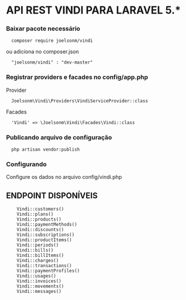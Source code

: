 # API REST VINDI PARA LARAVEL 5.*

### Baixar pacote necessário

```
  composer require joelsonm/vindi
```
ou adiciona no composer.json
```
  "joelsonm/vindi" : "dev-master"
```

### Registrar providers e facades no config/app.php

Provider

```
  Joelsonm\Vindi\Providers\VindiServiceProvider::class
```
Facades
```
  'Vindi' => \Joelsonm\Vindi\Facades\Vindi::class
```

### Publicando arquivo de configuração

```
  php artisan vendor:publish
```

### Configurando
Configure os dados no arquivo config/vindi.php

## ENDPOINT DISPONÍVEIS

```
    Vindi::customers()
    Vindi::plans()
    Vindi::products()
    Vindi::paymentMethods()
    Vindi::discounts()
    Vindi::subscriptions()
    Vindi::productItems()
    Vindi::periods()
    Vindi::bills()
    Vindi::billItems()
    Vindi::charges()
    Vindi::transactions()
    Vindi::paymentProfiles()
    Vindi::usages()
    Vindi::invoices()
    Vindi::movements()
    Vindi::messages()

```
